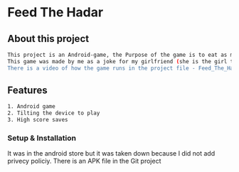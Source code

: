# Feed The Hadar

##  About this project
```bash
This project is an Android-game, the Purpose of the game is to eat as many vegetarian food as you can without eating meat.
This game was made by me as a joke for my girlfriend (she is the girl that eats) so I didn't do alot of documentation.
There is a video of how the game runs in the project file - Feed_The_Hadar.mp4
```
##  Features
```bash
1. Android game
2. Tilting the device to play
3. High score saves
```


### Setup & Installation

It was in the android store but it was taken down because I did not add privecy policiy.
There is an APK file in the Git project

